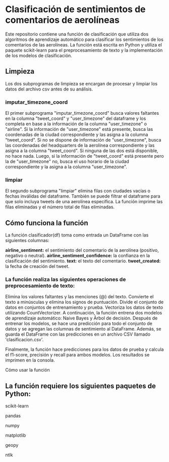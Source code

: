 # Clasificación de sentimientos de comentarios de aerolíneas

Este repositorio contiene una función de clasificación que utiliza dos algoritmos de aprendizaje automático para clasificar los sentimientos de los comentarios de las aerolíneas. La función está escrita en Python y utiliza el paquete scikit-learn para el preprocesamiento de texto y la implementación de los modelos de clasificación.

## Limpieza
Los dos subprogramas de limpieza se encargan de procesar y limpiar los datos del archivo csv antes de su análisis.
### imputar_timezone_coord
El primer subprograma "imputar_timezone_coord" busca valores faltantes en la columna "tweet_coord" y "user_timezone" del dataframe y los completa en base a la información de la columna "user_timezone" o "airline". Si la información de "user_timezone" está presente, busca las coordenadas de la ciudad correspondiente y las asigna a la columna "tweet_coord". Si no se dispone de información de "user_timezone", busca las coordenadas del headquarters de la aerolínea correspondiente y las asigna a la columna "tweet_coord". Si ninguna de las dos está disponible, no hace nada. Luego, si la información de "tweet_coord" está presente pero la de "user_timezone" no, busca el uso horario de la ciudad correspondiente y la asigna a la columna "user_timezone".
### limpiar
El segundo subprograma "limpiar" elimina filas con ciudades vacías o fechas inválidas del dataframe. También se puede filtrar el dataframe para que solo incluya tweets de una aerolínea específica. La función imprime las filas eliminadas y el número total de filas eliminadas.
## Cómo funciona la función
La función clasificador(df) toma como entrada un DataFrame con las siguientes columnas:

**airline_sentiment:** el sentimiento del comentario de la aerolínea (positivo, negativo o neutral).
**airline_sentiment_confidence:** la confianza en la clasificación del sentimiento.
**text:** el texto del comentario.
**tweet_created:** la fecha de creación del tweet.

### La función realiza las siguientes operaciones de preprocesamiento de texto:

Elimina los valores faltantes y las menciones (@) del texto.
Convierte el texto a minúsculas y elimina los signos de puntuación.
Divide el conjunto de datos en conjuntos de entrenamiento y prueba.
Vectoriza los datos de texto utilizando CountVectorizer.
A continuación, la función entrena dos modelos de aprendizaje automático: Naive Bayes y Árbol de decisión. Después de entrenar los modelos, se hace una predicción para todo el conjunto de datos y se agregan las columnas de sentimiento al DataFrame. Además, se guarda el DataFrame con las predicciones en un archivo CSV llamado 'clasificacion.csv'.

Finalmente, la función hace predicciones para los datos de prueba y calcula el f1-score, precisión y recall para ambos modelos. Los resultados se imprimen en la consola.

Cómo usar la función
## La función requiere los siguientes paquetes de Python:
scikit-learn

pandas

numpy

matplotlib

geopy

ntlk
